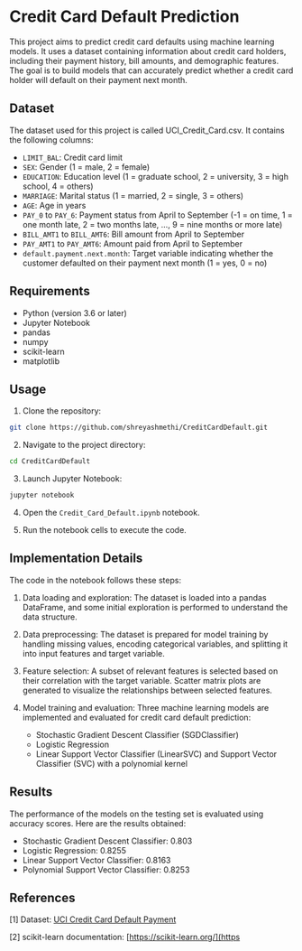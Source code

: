 # Credit Card Default Prediction

This project aims to predict credit card defaults using machine learning models. It uses a dataset containing information about credit card holders, including their payment history, bill amounts, and demographic features. The goal is to build models that can accurately predict whether a credit card holder will default on their payment next month.

## Dataset

The dataset used for this project is called UCI_Credit_Card.csv. It contains the following columns:

- `LIMIT_BAL`: Credit card limit
- `SEX`: Gender (1 = male, 2 = female)
- `EDUCATION`: Education level (1 = graduate school, 2 = university, 3 = high school, 4 = others)
- `MARRIAGE`: Marital status (1 = married, 2 = single, 3 = others)
- `AGE`: Age in years
- `PAY_0` to `PAY_6`: Payment status from April to September (-1 = on time, 1 = one month late, 2 = two months late, ..., 9 = nine months or more late)
- `BILL_AMT1` to `BILL_AMT6`: Bill amount from April to September
- `PAY_AMT1` to `PAY_AMT6`: Amount paid from April to September
- `default.payment.next.month`: Target variable indicating whether the customer defaulted on their payment next month (1 = yes, 0 = no)

## Requirements

- Python (version 3.6 or later)
- Jupyter Notebook
- pandas
- numpy
- scikit-learn
- matplotlib

## Usage

1. Clone the repository:

```bash
git clone https://github.com/shreyashmethi/CreditCardDefault.git
```

2. Navigate to the project directory:

```bash
cd CreditCardDefault
```

3. Launch Jupyter Notebook:

```bash
jupyter notebook
```

4. Open the `Credit_Card_Default.ipynb` notebook.

5. Run the notebook cells to execute the code.

## Implementation Details

The code in the notebook follows these steps:

1. Data loading and exploration: The dataset is loaded into a pandas DataFrame, and some initial exploration is performed to understand the data structure.

2. Data preprocessing: The dataset is prepared for model training by handling missing values, encoding categorical variables, and splitting it into input features and target variable.

3. Feature selection: A subset of relevant features is selected based on their correlation with the target variable. Scatter matrix plots are generated to visualize the relationships between selected features.

4. Model training and evaluation: Three machine learning models are implemented and evaluated for credit card default prediction:
   - Stochastic Gradient Descent Classifier (SGDClassifier)
   - Logistic Regression
   - Linear Support Vector Classifier (LinearSVC) and Support Vector Classifier (SVC) with a polynomial kernel

## Results

The performance of the models on the testing set is evaluated using accuracy scores. Here are the results obtained:

- Stochastic Gradient Descent Classifier: 0.803
- Logistic Regression: 0.8255
- Linear Support Vector Classifier: 0.8163
- Polynomial Support Vector Classifier: 0.8253


## References

[1] Dataset: [UCI Credit Card Default Payment](https://archive.ics.uci.edu/ml/datasets/default+of+credit+card+clients)

[2] scikit-learn documentation: [https://scikit-learn.org/](https
